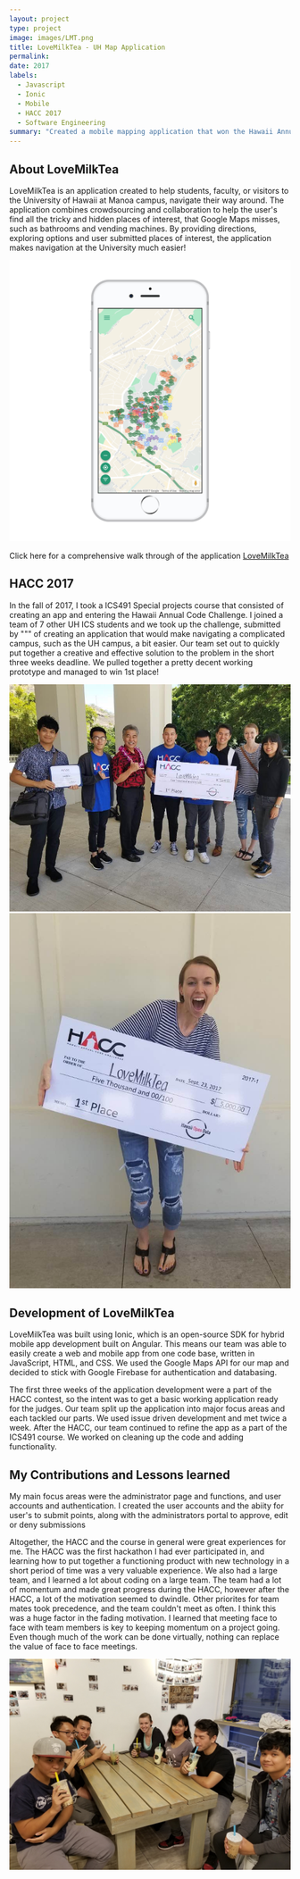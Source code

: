 ```yaml
---
layout: project
type: project
image: images/LMT.png
title: LoveMilkTea - UH Map Application
permalink: 
date: 2017
labels:
  - Javascript
  - Ionic
  - Mobile
  - HACC 2017
  - Software Engineering
summary: "Created a mobile mapping application that won the Hawaii Annual Code challenge"
---
```



## About LoveMilkTea
<p> LoveMilkTea is an application created to help students, faculty, or visitors to the University of Hawaii at Manoa campus, navigate their way around. The application combines crowdsourcing and collaboration to help the user's find all the tricky and hidden places of interest, that Google Maps misses, such as bathrooms and vending machines. By providing directions, exploring options and user submitted places of interest, the application makes navigation at the University much easier!</p>
  
<img class="ui large centered rounded image" src="/images/phone.png">

Click here for a comprehensive walk through of the application [<i class="github icon"></i>LoveMilkTea](https://lovemilktea.github.io/)
## HACC 2017
<p> In the fall of 2017, I took a ICS491 Special projects course that consisted of creating an app and entering the Hawaii Annual Code Challenge. I joined a team of 7 other UH ICS students and we took up the challenge, submitted by """ of creating an application that would make navigating a complicated campus, such as the UH campus, a bit easier. Our team set out to quickly put together a creative and effective solution to the problem in the short three weeks deadline. We pulled together a pretty decent working prototype and managed to win 1st place!
</p>
<img class="ui large centered rounded image" src="/images/winning2.jpg">
<img class="ui large centered rounded image" src="/images/winning.jpg">

## Development of LoveMilkTea
<p> LoveMilkTea was built using Ionic, which is an open-source SDK for hybrid mobile app development built on Angular. This means our team was able to easily create a web and mobile app from one code base, written in JavaScript, HTML, and CSS. We used the Google Maps API for our map and decided to stick with Google Firebase for authentication and databasing.</p>
<p> The first three weeks of the application development were a part of the HACC contest, so the intent was to get a basic working application ready for the judges. Our team split up the application into major focus areas and each tackled our parts. We used issue driven development and met twice a week. After the HACC, our team continued to refine the app as a part of the ICS491 course. We worked on cleaning up the code and adding functionality. </p>

## My Contributions and Lessons learned
<p> My main focus areas were the administrator page and functions, and user accounts and authentication. I created the user accounts and the abiity for user's to submit points, along with the administrators portal to approve, edit or deny submissions </p>
<p> Altogether, the HACC and the course in general were great experiences for me. The HACC was the first hackathon I had ever participated in, and learning how to put together a functioning product with new technology in a short period of time was a very valuable experience. We also had a large team, and I learned a lot about coding on a large team. The team had a lot of momentum and made great progress during the HACC, however after the HACC, a lot of the motivation seemed to dwindle. Other priorites for team mates took precedence, and the team couldn't meet as often. I think this was a huge factor in the fading motivation. I learned that meeting face to face with team members is key to keeping momentum on a project going. Even though much of the work can be done virtually, nothing can replace the value of face to face meetings. </p>
<img class="ui large centered rounded image" src="/images/team.jpg">
